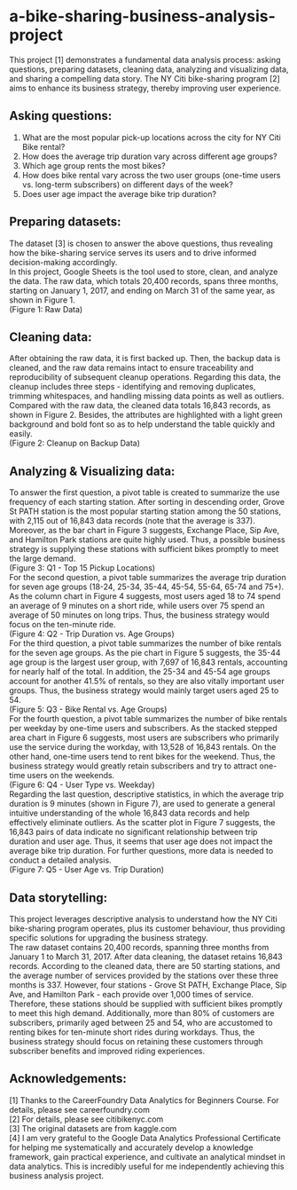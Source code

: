 # a-bike-sharing-business-analysis-project
   
This project [1] demonstrates a fundamental data analysis process: asking questions, preparing datasets, cleaning data, analyzing and visualizing data, and sharing a compelling data story. The NY Citi bike-sharing program [2] aims to enhance its business strategy, thereby improving user experience.  
## Asking questions:
1. What are the most popular pick-up locations across the city for NY Citi Bike rental?  
2. How does the average trip duration vary across different age groups?  
3. Which age group rents the most bikes?  
4. How does bike rental vary across the two user groups (one-time users vs. long-term subscribers) on different days of the week?  
5. Does user age impact the average bike trip duration?  
## Preparing datasets:
The dataset [3] is chosen to answer the above questions, thus revealing how the bike-sharing service serves its users and to drive informed decision-making accordingly.  
In this project, Google Sheets is the tool used to store, clean, and analyze the data. The raw data, which totals 20,400 records, spans three months, starting on January 1, 2017, and ending on March 31 of the same year, as shown in Figure 1.  
(Figure 1: Raw Data)
## Cleaning data:
After obtaining the raw data, it is first backed up. Then, the backup data is cleaned, and the raw data remains intact to ensure traceability and reproducibility of subsequent cleanup operations. Regarding this data, the cleanup includes three steps - identifying and removing duplicates, trimming whitespaces, and handling missing data points as well as outliers. 
Compared with the raw data, the cleaned data totals 16,843 records, as shown in Figure 2. Besides, the attributes are highlighted with a light green background and bold font so as to help understand the table quickly and easily.  
(Figure 2: Cleanup on Backup Data)
## Analyzing & Visualizing data:
To answer the first question, a pivot table is created to summarize the use frequency of each starting station. After sorting in descending order, Grove St PATH station is the most popular starting station among the 50 stations, with 2,115 out of 16,843 data records (note that the average is 337). Moreover, as the bar chart in Figure 3 suggests, Exchange Place, Sip Ave, and Hamilton Park stations are quite highly used. Thus, a possible business strategy is supplying these stations with sufficient bikes promptly to meet the large demand.  
(Figure 3: Q1 - Top 15 Pickup Locations)  
For the second question, a pivot table summarizes the average trip duration for seven age groups (18-24, 25-34, 35-44, 45-54, 55-64, 65-74 and 75+). As the column chart in Figure 4 suggests, most users aged 18 to 74 spend an average of 9 minutes on a short ride, while users over 75 spend an average of 50 minutes on long trips. Thus, the business strategy would focus on the ten-minute ride.  
(Figure 4: Q2 - Trip Duration vs. Age Groups)   
For the third question, a pivot table summarizes the number of bike rentals for the seven age groups. As the pie chart in Figure 5 suggests, the 35-44 age group is the largest user group, with 7,697 of 16,843 rentals, accounting for nearly half of the total. In addition, the 25-34 and 45-54 age groups account for another 41.5% of rentals, so they are also vitally important user groups. Thus, the business strategy would mainly target users aged 25 to 54.  
(Figure 5: Q3 - Bike Rental vs. Age Groups)  
For the fourth question, a pivot table summarizes the number of bike rentals per weekday by one-time users and subscribers. As the stacked stepped area chart in Figure 6 suggests, most users are subscribers who primarily use the service during the workday, with 13,528 of 16,843 rentals. On the other hand, one-time users tend to rent bikes for the weekend. Thus, the business strategy would greatly retain subscribers and try to attract one-time users on the weekends.  
(Figure 6: Q4 - User Type vs. Weekday)  
Regarding the last question, descriptive statistics, in which the average trip duration is 9 minutes (shown in Figure 7), are used to generate a general intuitive understanding of the whole 16,843 data records and help effectively eliminate outliers. As the scatter plot in Figure 7 suggests, the 16,843 pairs of data indicate no significant relationship between trip duration and user age. Thus, it seems that user age does not impact the average bike trip duration. For further questions, more data is needed to conduct a detailed analysis.  
(Figure 7: Q5 - User Age vs. Trip Duration)  
## Data storytelling:
This project leverages descriptive analysis to understand how the NY Citi bike-sharing program operates, plus its customer behaviour, thus providing specific solutions for upgrading the business strategy.  
The raw dataset contains 20,400 records, spanning three months from January 1 to March 31, 2017. After data cleaning, the dataset retains 16,843 records. According to the cleaned data, there are 50 starting stations, and the average number of services provided by the stations over these three months is 337. However, four stations - Grove St PATH, Exchange Place, Sip Ave, and Hamilton Park - each provide over 1,000 times of service. Therefore, these stations should be supplied with sufficient bikes promptly to meet this high demand. Additionally, more than 80% of customers are subscribers, primarily aged between 25 and 54, who are accustomed to renting bikes for ten-minute short rides during workdays. Thus, the business strategy should focus on retaining these customers through subscriber benefits and improved riding experiences.  
## Acknowledgements:
[1] Thanks to the CareerFoundry Data Analytics for Beginners Course. For details, please see careerfoundry.com  
[2] For details, please see citibikenyc.com  
[3] The original datasets are from kaggle.com  
[4] I am very grateful to the Google Data Analytics Professional Certificate for helping me systematically and accurately develop a knowledge framework, gain practical experience, and cultivate an analytical mindset in data analytics. This is incredibly useful for me independently achieving this business analysis project.  
